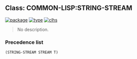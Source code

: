 ## Class: COMMON-LISP:STRING-STREAM
[![package](https://img.shields.io/badge/Package-COMMON--LISP-5f9ea0.svg?style=social&colorA=999999)](../) [![type](https://img.shields.io/badge/Type-Class-5f9ea0.svg?style=social&colorA=999999)](../#class) [![clhs](https://img.shields.io/badge/CLHS-STRING--STREAM-5f9ea0.svg?style=social&colorA=999999)](http://www.lispworks.com/documentation/HyperSpec/Body/t_stg_st.htm) 

> No description.

### Precedence list
```
(STRING-STREAM STREAM T)
```
